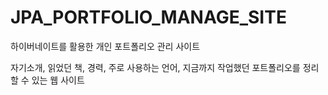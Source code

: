# JPA_PORTFOLIO_MANAGE_SITE
하이버네이트를 활용한 개인 포트폴리오 관리 사이트

자기소개, 읽었던 책, 경력, 주로 사용하는 언어, 지금까지 작업했던 포트폴리오를 정리할 수 있는 웹 사이트
